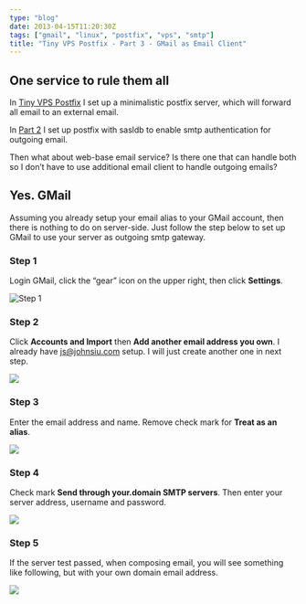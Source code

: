 ```yaml
---
type: "blog"
date: 2013-04-15T11:20:30Z
tags: ["gmail", "linux", "postfix", "vps", "smtp"]
title: "Tiny VPS Postfix - Part 3 - GMail as Email Client"
---
```

<!--more-->

## One service to rule them all

In [Tiny VPS Postfix](https://johnsiu.com/index.php/2012/12/06/tiny-vps-postfix/ "Tiny VPS Postfix") I set up a minimalistic postfix server, which will forward all email to an external email.

In [Part 2](https://johnsiu.com/index.php/2013/04/15/tiny-vps-postfix-part-2-non-linux-outgoing-smtp-account/ "Tiny VPS Postfix – Part 2 – Non-Linux Outgoing SMTP Account") I set up postfix with sasldb to enable smtp authentication for outgoing email.

Then what about web-base email service? Is there one that can handle both so I don’t have to use additional email client to handle outgoing emails?

## Yes. GMail

Assuming you already setup your email alias to your GMail account, then there is nothing to do on server-side. Just follow the step below to set up GMail to use your server as outgoing smtp gateway.

### Step 1

Login GMail, click the “gear” icon on the upper right, then click **Settings**.

![Step 1](https://i2.wp.com/farm9.staticflickr.com/8520/8650475865_5c9095a544.jpg?resize=257%2C263)

### Step 2

Click **Accounts and Import** then **Add another email address you own**. I already have js@johnsiu.com setup. I will just create another one in next step.

![](https://i2.wp.com/farm9.staticflickr.com/8246/8651574124_7f057cee25.jpg?resize=500%2C269)


### Step 3

Enter the email address and name. Remove check mark for **Treat as an alias**.

![](https://i1.wp.com/farm9.staticflickr.com/8536/8650475631_0a146f5010_z.jpg?resize=579%2C257)


### Step 4

Check mark **Send through your.domain SMTP servers**. Then enter your server address, username and password.

![](https://i0.wp.com/farm9.staticflickr.com/8109/8651573886_e8f9e04aff_z.jpg?resize=579%2C367)


### Step 5

If the server test passed, when composing email, you will see something like following, but with your own domain email address.

![](https://i2.wp.com/farm9.staticflickr.com/8241/8652031864_bd0ff9259b.jpg?resize=366%2C177)
